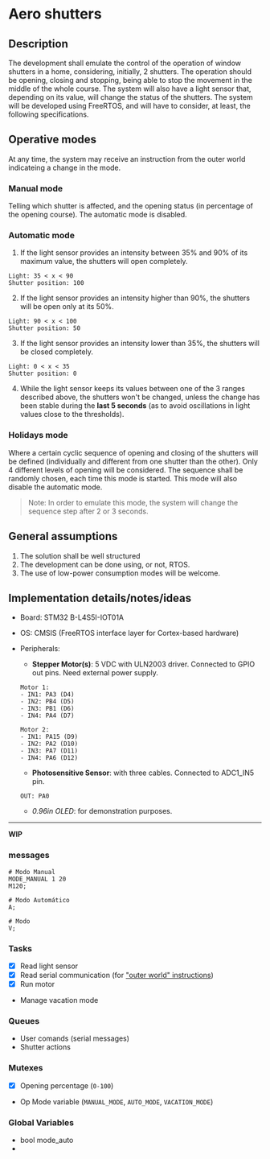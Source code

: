 # Aero shutters

## Description

The development shall emulate the control of the operation of window shutters
in a home, considering, initially, 2 shutters. The operation should be opening, closing and
stopping, being able to stop the movement in the middle of the whole course. The system
will also have a light sensor that, depending on its value, will change the status of the
shutters. The system will be developed using FreeRTOS, and will have to consider, at least,
the following specifications.

## Operative modes

At any time, the system may receive an instruction from the outer world indicateing a change in the mode.

### Manual mode

Telling which shutter is affected, and the opening status (in percentage of the opening course). The automatic mode is disabled.


### Automatic mode

1. If the light sensor provides an intensity between 35% and 90% of its maximum value, the shutters will open completely.

```plaintext
Light: 35 < x < 90
Shutter position: 100
```

2. If the light sensor provides an intensity higher than 90%, the shutters will be open only at its 50%.

```plaintext
Light: 90 < x < 100
Shutter position: 50
```

3. If the light sensor provides an intensity lower than 35%, the shutters will be closed completely.

```plaintext
Light: 0 < x < 35
Shutter position: 0
```

4. While the light sensor keeps its values between one of the 3 ranges described above, the shutters won't be changed, unless the change has been stable during the **last 5 seconds** (as to avoid oscillations in light values close to the thresholds).

### Holidays mode

Where a certain cyclic sequence of opening and closing of the shutters will be defined (individually and different from one shutter than the other). Only 4 different levels of opening will be considered. The sequence shall be randomly chosen, each time this mode is started. This mode will also disable the automatic mode.

> Note: In order to emulate this mode, the system will change the sequence step after 2 or 3 seconds.

## General assumptions

1. The solution shall be well structured
2. The development can be done using, or not, RTOS.
3. The use of low-power consumption modes will be welcome.

## Implementation details/notes/ideas

- Board: STM32 B-L4S5I-IOT01A
- OS: CMSIS (FreeRTOS interface layer for Cortex-based hardware)
- Peripherals:
  - **Stepper Motor(s)**: 5 VDC with ULN2003 driver. Connected to GPIO out pins. Need external power supply.

  ```plaintext
  Motor 1:
  - IN1: PA3 (D4)
  - IN2: PB4 (D5)
  - IN3: PB1 (D6)
  - IN4: PA4 (D7)

  Motor 2:
  - IN1: PA15 (D9)
  - IN2: PA2 (D10)
  - IN3: PA7 (D11)
  - IN4: PA6 (D12)
  ```

  - **Photosensitive Sensor**: with three cables. Connected to ADC1_IN5 pin.

  ```plaintext
  OUT: PA0
  ```

  - *0.96in OLED*: for demonstration purposes.

---

**WIP**

### messages

```plaintext
# Modo Manual
MODE_MANUAL 1 20
M120;

# Modo Automático
A;

# Modo
V;
```

### Tasks

- [x] Read light sensor
- [x] Read serial communication (for ["outer world" instructions](#operative-modes))
- [x] Run motor
- Manage vacation mode

### Queues

- User comands (serial messages)
- Shutter actions

### Mutexes

- [x] Opening percentage (`0-100`)
- Op Mode variable (`MANUAL_MODE`, `AUTO_MODE`, `VACATION_MODE`)

### Global Variables

- bool mode_auto
- 
